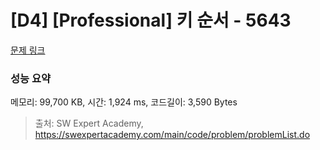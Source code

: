 # [D4] [Professional] 키 순서 - 5643 

[문제 링크](https://swexpertacademy.com/main/code/problem/problemDetail.do?contestProbId=AWXQsLWKd5cDFAUo) 

### 성능 요약

메모리: 99,700 KB, 시간: 1,924 ms, 코드길이: 3,590 Bytes



> 출처: SW Expert Academy, https://swexpertacademy.com/main/code/problem/problemList.do